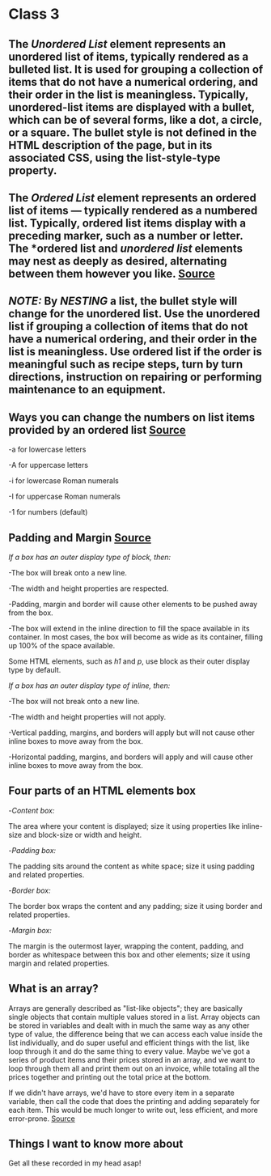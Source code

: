 # Class 3


## The *Unordered List* element represents an unordered list of items, typically rendered as a bulleted list. It is used for grouping a collection of items that do not have a numerical ordering, and their order in the list is meaningless. Typically, unordered-list items are displayed with a bullet, which can be of several forms, like a dot, a circle, or a square. The bullet style is not defined in the HTML description of the page, but in its associated CSS, using the list-style-type property.

## The *Ordered List* element represents an ordered list of items — typically rendered as a numbered list. Typically, ordered list items display with a preceding marker, such as a number or letter. The *ordered list and *unordered list* elements may nest as deeply as desired, alternating between them however you like. [Source](https://github.com/Ryanb021/reading-notes/edit/main/201/Read03.md)

## *NOTE:* By *NESTING* a list, the bullet style will change for the unordered list. Use the unordered list if grouping a collection of items that do not have a numerical ordering, and their order in the list is meaningless. Use ordered list if the order is meaningful such as recipe steps, turn by turn directions, instruction on repairing or performing maintenance to an equipment.


## Ways you can change the numbers on list items provided by an ordered list [Source](https://developer.mozilla.org/en-US/docs/Web/HTML/Element/ol)

-a for lowercase letters

-A for uppercase letters

-i for lowercase Roman numerals

-I for uppercase Roman numerals

-1 for numbers (default)


## Padding and Margin [Source](https://developer.mozilla.org/en-US/docs/Learn/CSS/Building_blocks/The_box_model)

*If a box has an outer display type of block, then:*

-The box will break onto a new line.

-The width and height properties are respected.

-Padding, margin and border will cause other elements to be pushed away from the box.

-The box will extend in the inline direction to fill the space available in its container. In most cases, the box will become as wide as its container, filling up 100% of the space available.

Some HTML elements, such as *h1* and *p*, use block as their outer display type by default.

*If a box has an outer display type of inline, then:*

-The box will not break onto a new line.
  
-The width and height properties will not apply.
  
-Vertical padding, margins, and borders will apply but will not cause other inline boxes to move away from the box.
  
-Horizontal padding, margins, and borders will apply and will cause other inline boxes to move away from the box.
  
 
 ##  Four parts of an HTML elements box
  
-*Content box:*
  
The area where your content is displayed; size it using properties like inline-size and block-size or width and height.
  
-*Padding box:*
  
The padding sits around the content as white space; size it using padding and related properties.
  
-*Border box:*
  
The border box wraps the content and any padding; size it using border and related properties.
  
-*Margin box:*
  
The margin is the outermost layer, wrapping the content, padding, and border as whitespace between this box and other elements; size it using margin and related properties.


## What is an array?

Arrays are generally described as "list-like objects"; they are basically single objects that contain multiple values stored in a list. Array objects can be stored in variables and dealt with in much the same way as any other type of value, the difference being that we can access each value inside the list individually, and do super useful and efficient things with the list, like loop through it and do the same thing to every value. Maybe we've got a series of product items and their prices stored in an array, and we want to loop through them all and print them out on an invoice, while totaling all the prices together and printing out the total price at the bottom.

If we didn't have arrays, we'd have to store every item in a separate variable, then call the code that does the printing and adding separately for each item. This would be much longer to write out, less efficient, and more error-prone. [Source](https://developer.mozilla.org/en-US/docs/Learn/JavaScript/First_steps/Arrays)

## Things I want to know more about

Get all these recorded in my head asap!

